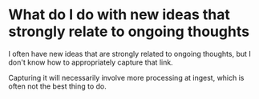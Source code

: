 # What do I do with new ideas that strongly relate to ongoing thoughts
I often have new ideas that are strongly related to ongoing thoughts, but I don't know how to appropriately capture that link.

Capturing it will necessarily involve more processing at ingest, which is often not the best thing to do.

<!-- #Life -->

<!-- {BearID:E596F4CA-D5D2-4CFD-B10F-40D14918C470-15756-000013048133C0E2} -->
